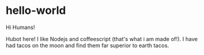 # hello-world
Hi Humans!

Hubot here! I like Nodejs and coffeescript (that's what i am made of!).
I have had tacos on the moon and find them far superior to earth tacos.
